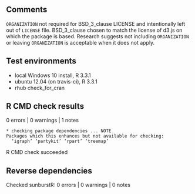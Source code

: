 ## Comments

`ORGANIZATION` not required for BSD_3_clause LICENSE and intentionally left out of `LICENSE` file.  BSD_3_clause chosen to match the license of d3.js on which the package is based.  Research suggests not including `ORGANIZATION` or leaving `ORGANIZATION` is acceptable when it does not apply.


## Test environments
* local Windows 10 install, R 3.3.1
* ubuntu 12.04 (on travis-ci), R 3.3.1
* rhub check_for_cran

## R CMD check results

0 errors | 0 warnings | 1 notes

```
* checking package dependencies ... NOTE
Packages which this enhances but not available for checking:
  ‘igraph’ ‘partykit’ ‘rpart’ ‘treemap’
```

R CMD check succeeded

## Reverse dependencies

Checked sunburstR: 0 errors | 0 warnings | 0 notes


